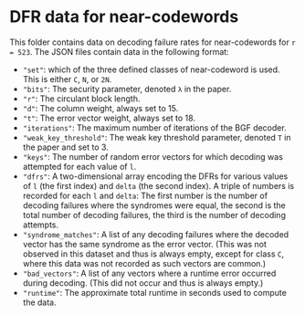 # DFR data for near-codewords

This folder contains data on decoding failure rates for near-codewords for `r = 523`. The JSON files contain data in the following format:

* `"set"`: which of the three defined classes of near-codeword is used. This is either `C`, `N`, or `2N`.
* `"bits"`: The security parameter, denoted `λ` in the paper.
* `"r"`: The circulant block length.
* `"d"`: The column weight, always set to 15.
* `"t"`: The error vector weight, always set to 18.
* `"iterations"`: The maximum number of iterations of the BGF decoder.
* `"weak_key_threshold"`: The weak key threshold parameter, denoted `T` in the paper and set to 3.
* `"keys"`: The number of random error vectors for which decoding was attempted for each value of `l`.
* `"dfrs"`: A two-dimensional array encoding the DFRs for various values of `l` (the first index) and `delta` (the second index). A triple of numbers is recorded for each `l` and `delta`: The first number is the number of decoding failures where the syndromes were equal, the second is the total number of decoding failures, the third is the number of decoding attempts.
* `"syndrome_matches"`: A list of any decoding failures where the decoded vector has the same syndrome as the error vector. (This was not observed in this dataset and thus is always empty, except for class `C`, where this data was not recorded as such vectors are common.)
* `"bad_vectors"`: A list of any vectors where a runtime error occurred during decoding. (This did not occur and thus is always empty.)
* `"runtime"`: The approximate total runtime in seconds used to compute the data.
